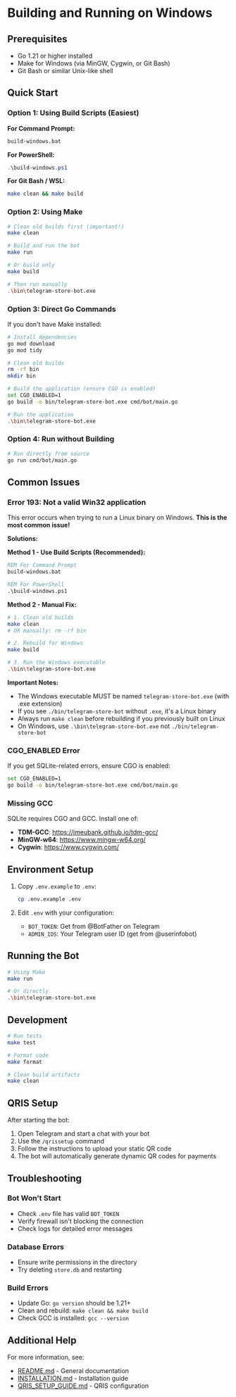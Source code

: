 # Building and Running on Windows

## Prerequisites
- Go 1.21 or higher installed
- Make for Windows (via MinGW, Cygwin, or Git Bash)
- Git Bash or similar Unix-like shell

## Quick Start

### Option 1: Using Build Scripts (Easiest)

**For Command Prompt:**
```cmd
build-windows.bat
```

**For PowerShell:**
```powershell
.\build-windows.ps1
```

**For Git Bash / WSL:**
```bash
make clean && make build
```

### Option 2: Using Make
```bash
# Clean old builds first (important!)
make clean

# Build and run the bot
make run

# Or build only
make build

# Then run manually
.\bin\telegram-store-bot.exe
```

### Option 3: Direct Go Commands
If you don't have Make installed:

```bash
# Install dependencies
go mod download
go mod tidy

# Clean old builds
rm -rf bin
mkdir bin

# Build the application (ensure CGO is enabled)
set CGO_ENABLED=1
go build -o bin/telegram-store-bot.exe cmd/bot/main.go

# Run the application
.\bin\telegram-store-bot.exe
```

### Option 4: Run without Building
```bash
# Run directly from source
go run cmd/bot/main.go
```

## Common Issues

### Error 193: Not a valid Win32 application
This error occurs when trying to run a Linux binary on Windows. **This is the most common issue!**

**Solutions:**

**Method 1 - Use Build Scripts (Recommended):**
```cmd
REM For Command Prompt
build-windows.bat

REM For PowerShell
.\build-windows.ps1
```

**Method 2 - Manual Fix:**
```bash
# 1. Clean old builds
make clean
# OR manually: rm -rf bin

# 2. Rebuild for Windows
make build

# 3. Run the Windows executable
.\bin\telegram-store-bot.exe
```

**Important Notes:**
- The Windows executable MUST be named `telegram-store-bot.exe` (with .exe extension)
- If you see `./bin/telegram-store-bot` without `.exe`, it's a Linux binary
- Always run `make clean` before rebuilding if you previously built on Linux
- On Windows, use `.\bin\telegram-store-bot.exe` not `./bin/telegram-store-bot`

### CGO_ENABLED Error
If you get SQLite-related errors, ensure CGO is enabled:
```bash
set CGO_ENABLED=1
go build -o bin/telegram-store-bot.exe cmd/bot/main.go
```

### Missing GCC
SQLite requires CGO and GCC. Install one of:
- **TDM-GCC**: https://jmeubank.github.io/tdm-gcc/
- **MinGW-w64**: https://www.mingw-w64.org/
- **Cygwin**: https://www.cygwin.com/

## Environment Setup

1. Copy `.env.example` to `.env`:
   ```bash
   cp .env.example .env
   ```

2. Edit `.env` with your configuration:
   - `BOT_TOKEN`: Get from @BotFather on Telegram
   - `ADMIN_IDS`: Your Telegram user ID (get from @userinfobot)

## Running the Bot

```bash
# Using Make
make run

# Or directly
.\bin\telegram-store-bot.exe
```

## Development

```bash
# Run tests
make test

# Format code
make format

# Clean build artifacts
make clean
```

## QRIS Setup

After starting the bot:
1. Open Telegram and start a chat with your bot
2. Use the `/qrissetup` command
3. Follow the instructions to upload your static QR code
4. The bot will automatically generate dynamic QR codes for payments

## Troubleshooting

### Bot Won't Start
- Check `.env` file has valid `BOT_TOKEN`
- Verify firewall isn't blocking the connection
- Check logs for detailed error messages

### Database Errors
- Ensure write permissions in the directory
- Try deleting `store.db` and restarting

### Build Errors
- Update Go: `go version` should be 1.21+
- Clean and rebuild: `make clean && make build`
- Check GCC is installed: `gcc --version`

## Additional Help

For more information, see:
- [README.md](README.md) - General documentation
- [INSTALLATION.md](INSTALLATION.md) - Installation guide
- [QRIS_SETUP_GUIDE.md](QRIS_SETUP_GUIDE.md) - QRIS configuration
